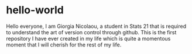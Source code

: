 # hello-world


Hello everyone,
I am Giorgia Nicolaou, a student in Stats 21 that is required to understand the art of version control through github. This is the first repository I have ever created in my life which is quite a momentous moment that I will cherish for the rest of my life. 

